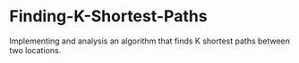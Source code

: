 # Finding-K-Shortest-Paths
Implementing and analysis an algorithm that finds K shortest paths between two locations.
